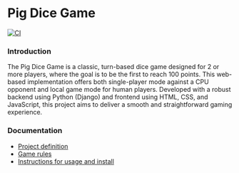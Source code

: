 # Pig Dice Game

[![CI](https://github.com/Tartsi/Pig-Dice-Game/actions/workflows/main.yml/badge.svg)](https://github.com/Tartsi/Pig-Dice-Game/actions/workflows/main.yml)

### Introduction

The Pig Dice Game is a classic, turn-based dice game designed for 2 or more players, where the goal is to be the first to reach 100 points. This web-based implementation offers both single-player mode against a CPU opponent and local game mode for human players. Developed with a robust backend using Python (Django) and frontend using HTML, CSS, and JavaScript, this project aims to deliver a smooth and straightforward gaming experience.

### Documentation

- [Project definition](./documentation/definition.md)
- [Game rules](./documentation/rules.md)
- [Instructions for usage and install](./documentation/install.md)